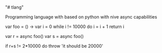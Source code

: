 "# tlang" 

Programming language with based on python with nive async capabilities

var foo = () ->
	var i = 0
	while i != 10000 do 
		i = i + 1
	return i

var r = async foo()
var s = async foo()

if r+s != 2*10000 do
	throw 'it should be 20000'
